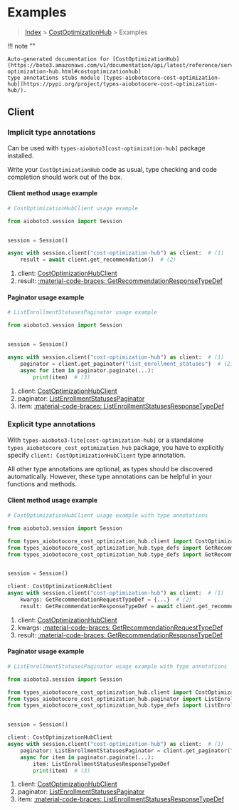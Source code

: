 # Examples

> [Index](../README.md) > [CostOptimizationHub](./README.md) > Examples

!!! note ""

    Auto-generated documentation for [CostOptimizationHub](https://boto3.amazonaws.com/v1/documentation/api/latest/reference/services/cost-optimization-hub.html#costoptimizationhub)
    type annotations stubs module [types-aiobotocore-cost-optimization-hub](https://pypi.org/project/types-aiobotocore-cost-optimization-hub/).

## Client

### Implicit type annotations

Can be used with `types-aioboto3[cost-optimization-hub]` package installed.

Write your `CostOptimizationHub` code as usual,
type checking and code completion should work out of the box.



#### Client method usage example

```python
# CostOptimizationHubClient usage example

from aioboto3.session import Session


session = Session()

async with session.client("cost-optimization-hub") as client:  # (1)
    result = await client.get_recommendation()  # (2)
```

1. client: [CostOptimizationHubClient](./client.md)
2. result: [:material-code-braces: GetRecommendationResponseTypeDef](./type_defs.md#getrecommendationresponsetypedef)



#### Paginator usage example

```python
# ListEnrollmentStatusesPaginator usage example

from aioboto3.session import Session


session = Session()

async with session.client("cost-optimization-hub") as client:  # (1)
    paginator = client.get_paginator("list_enrollment_statuses")  # (2)
    async for item in paginator.paginate(...):
        print(item)  # (3)
```

1. client: [CostOptimizationHubClient](./client.md)
2. paginator: [ListEnrollmentStatusesPaginator](./paginators.md#listenrollmentstatusespaginator)
3. item: [:material-code-braces: ListEnrollmentStatusesResponseTypeDef](./type_defs.md#listenrollmentstatusesresponsetypedef)




### Explicit type annotations

With `types-aioboto3-lite[cost-optimization-hub]`
or a standalone `types_aiobotocore_cost_optimization_hub` package, you have to explicitly specify
`client: CostOptimizationHubClient` type annotation.

All other type annotations are optional, as types should be discovered automatically.
However, these type annotations can be helpful in your functions and methods.


#### Client method usage example

```python
# CostOptimizationHubClient usage example with type annotations

from aioboto3.session import Session

from types_aiobotocore_cost_optimization_hub.client import CostOptimizationHubClient
from types_aiobotocore_cost_optimization_hub.type_defs import GetRecommendationResponseTypeDef
from types_aiobotocore_cost_optimization_hub.type_defs import GetRecommendationRequestTypeDef


session = Session()

client: CostOptimizationHubClient
async with session.client("cost-optimization-hub") as client:  # (1)
    kwargs: GetRecommendationRequestTypeDef = {...}  # (2)
    result: GetRecommendationResponseTypeDef = await client.get_recommendation(**kwargs)  # (3)
```

1. client: [CostOptimizationHubClient](./client.md)
2. kwargs: [:material-code-braces: GetRecommendationRequestTypeDef](./type_defs.md#getrecommendationrequesttypedef)
3. result: [:material-code-braces: GetRecommendationResponseTypeDef](./type_defs.md#getrecommendationresponsetypedef)



#### Paginator usage example

```python
# ListEnrollmentStatusesPaginator usage example with type annotations

from aioboto3.session import Session

from types_aiobotocore_cost_optimization_hub.client import CostOptimizationHubClient
from types_aiobotocore_cost_optimization_hub.paginator import ListEnrollmentStatusesPaginator
from types_aiobotocore_cost_optimization_hub.type_defs import ListEnrollmentStatusesResponseTypeDef


session = Session()

client: CostOptimizationHubClient
async with session.client("cost-optimization-hub") as client:  # (1)
    paginator: ListEnrollmentStatusesPaginator = client.get_paginator("list_enrollment_statuses")  # (2)
    async for item in paginator.paginate(...):
        item: ListEnrollmentStatusesResponseTypeDef
        print(item)  # (3)
```

1. client: [CostOptimizationHubClient](./client.md)
2. paginator: [ListEnrollmentStatusesPaginator](./paginators.md#listenrollmentstatusespaginator)
3. item: [:material-code-braces: ListEnrollmentStatusesResponseTypeDef](./type_defs.md#listenrollmentstatusesresponsetypedef)




